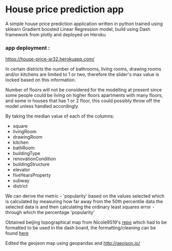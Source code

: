 # House price prediction app
A simple house price prediction application written in python trained using sklearn Gradient boosted Linear Regression model, build using Dash framework from plotly and deployed on Heroku

### app deployment : 
https://house-price-ar32.herokuapp.com/

In certain districts the number of bathrooms, living rooms, drawing rooms and/or kitchens are limited to 1 or two, therefore the slider's max value is locked based on this information.

Number of floors will not be considered for the modelling at present since some people could be living on higher floors apartments with many floors, and some in houses that has 1 or 2 floor, this could possibly throw off the model unless handled accordingly. 

By taking the median value of each of the columns:  
- square  
- livingRoom  
- drawingRoom  
- kitchen  
- bathRoom  
- buildingType  
- renovationCondition  
- buildingStructure  
- elevator  
- fiveYearsProperty  
- subway  
- district  

We can derive the metric - 'popularity' based on the values selected which is calculated by measuring how far away from the 50th percentile data the selected data is and then calculating the ordinary least squares error - through which the percentage 'popularity'

Obtained beijing topographical map from Nicole9519's [repo](https://github.com/Nicole9519/Nicole9519.github.io/blob/54284226e0266763611a51ee925f9b7a9f80c5e2/dist/data/beijing.geojson) which had to be formatted to be used in the dash board, the formatting/cleaning can be found [here](https://github.com/AnanduR32/MachineLearning-Basics/tree/master/Case%20Studies/Python/Beijing%20House%20price%20prediction)

Edited the geojson map using geopandas and http://geojson.io/
